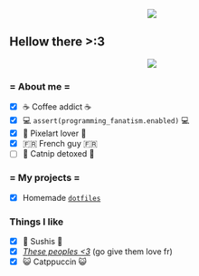 <p align=center>
    <img align="center" src="https://ih1.redbubble.net/image.5500570718.6485/raf,360x360,075,t,fafafa:ca443f4786.jpg">
</p>

## Hellow there >:3
<p align=center>
    <a href="https://discordapp.com/users/297750529076101121">
        <img src="https://dcbadge.limes.pink/api/shield/297750529076101121">
    </a>
</a>

### = About me =
- [x] ☕ Coffee addict ☕
- [x] 💻 `assert(programming_fanatism.enabled)` 💻
- [x] 💜 Pixelart lover 💜
- [x] 🇫🇷 French guy 🇫🇷
- [ ] 🌿 Catnip detoxed 🌿

### = My projects =
- [x] Homemade [`dotfiles`](https://github.com/SushiCannibale/dotfiles)

### Things I like
- [x] 🍣 Sushis 🍣
- [x] *[These peoples <3](https://github.com/neoforged)* (go give them love fr)
- [x] 😺 Catppuccin 😺
